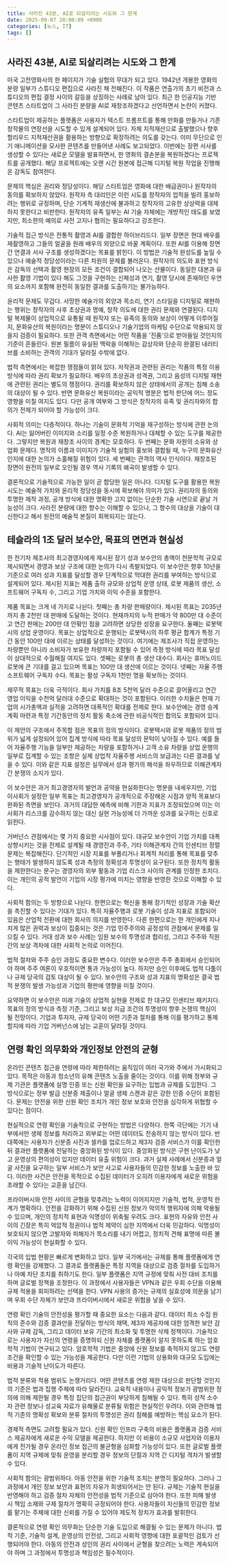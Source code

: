 ```yaml
---
title: 사라진 43분, AI로 되살리려는 시도와 그 한계
date: 2025-09-07 20:00:09 +0900
categories: [뉴스, IT]
tags: []
---
```


## 사라진 43분, AI로 되살리려는 시도와 그 한계

미국 고전영화사의 한 페이지가 기술 실험의 무대가 되고 있다. 1942년 개봉한 영화의 분량 일부가 스튜디오 편집으로 사라진 채 전해진다. 이 작품은 연출가의 초기 비전과 스튜디오의 편집 결정 사이의 갈등을 상징하는 사례로 남아 있다. 최근 한 인공지능 기반 콘텐츠 스타트업이 그 사라진 분량을 AI로 재창조하겠다고 선언하면서 논란이 커졌다.

스타트업이 제공하는 플랫폼은 사용자가 텍스트 프롬프트를 통해 만화를 만들거나 기존 창작물의 연장선을 시도할 수 있게 설계되어 있다. 자체 지적재산으로 출발했으나 향후 할리우드 지적재산권을 활용하는 방향으로 확장하려는 의도를 갖는다. 이미 무단으로 인기 애니메이션을 모사한 콘텐츠를 만들어낸 사례도 보고되었다. 이번에는 장편 서사를 생성할 수 있다는 새로운 모델을 발표하면서, 한 영화의 결손분을 복원하겠다는 프로젝트를 공개했다. 해당 프로젝트에는 오랜 시간 원본에 접근해 디지털 복원 작업을 진행해온 감독도 참여한다.

문제의 핵심은 권리와 정당성이다. 해당 스타트업은 영화에 대한 배급권이나 원작자의 동의를 확보하지 않았다. 원작자 측 대리인은 이런 시도를 창작자의 업적을 빌려 홍보하려는 행위로 규정하며, 단순 기계적 재생산에 불과하고 창작자의 고유한 상상력을 대체하지 못한다고 비판한다. 원작자의 유족 일부는 AI 기술 자체에는 개방적인 태도를 보였지만, 최소한의 예의로 사전 고지나 협의는 필요하다고 강조한다.

기술적 접근 방식은 전통적 촬영과 AI를 결합한 하이브리드다. 일부 장면은 현대 배우를 재촬영하고 그들의 얼굴을 원래 배우의 외양으로 바꿀 계획이다. 또한 AI를 이용해 장면 간 연결과 서사 구조를 생성하겠다는 목표를 밝힌다. 이 방법은 기술적 완성도를 높일 수 있으나 예술적 정당성이라는 다른 차원의 문제를 불러온다. 원작자의 의도와 표현 방식은 감독의 선택과 촬영 현장의 모든 조건이 결합되어 나오는 산물이다. 동일한 대본과 유사한 촬영 기법이 있다 해도 그것을 구현하는 신체성과 연기, 촬영 당시에 존재하던 우연의 요소까지 포함해 완전히 동일한 결과를 도출하기는 불가능하다.

윤리적 문제도 무겁다. 사망한 예술가의 외양과 목소리, 연기 스타일을 디지털로 재현하는 행위는 창작자의 사후 초상권과 명예, 창작 의도에 대한 권리 문제와 연결된다. 디지털 복제물이 상업적으로 유통될 때 원작자 또는 유족의 동의와 보상이 어떻게 이루어질지, 문화유산의 복원이라는 명분이 스튜디오나 기술기업의 마케팅 수단으로 악용되지 않을지 검증이 필요하다. 또한 관객 측면에서는 어떤 작품을 '진품'으로 받아들일 것인지의 기준이 흔들린다. 원본 필름이 유실된 맥락을 이해하는 감상자와 단순히 완결된 내러티브를 소비하는 관객의 기대가 달라질 수밖에 없다.

법적 측면에서는 복잡한 쟁점들이 얽혀 있다. 저작권과 관련된 권리는 작품의 특정 이용 방식에 따라 권리 확보가 필요하다. 배우의 초상권과 성격권, 그리고 음성의 디지털 재현에 관련된 권리는 별도의 쟁점이다. 권리를 확보하지 않은 상태에서의 공개는 침해 소송의 대상이 될 수 있다. 반면 문화유산 복원이라는 공익적 명분은 법적 판단에 어느 정도 영향을 미칠 여지도 있다. 다만 공개 여부와 그 방식은 창작자의 유족 및 권리자와의 합의가 전제가 되어야 할 가능성이 크다.

사회적 의미는 다층적이다. 하나는 기술이 문화적 기억을 재구성하는 방식에 관한 논의다. AI는 잃어버린 이미지와 소리를 일정 수준 복원하거나 대체할 수 있는 도구를 제공한다. 그렇지만 복원과 재창조 사이의 경계는 모호하다. 두 번째는 문화 자원의 소유와 상업화 문제다. 명작의 이름과 이미지가 기술적 실험의 홍보와 결합될 때, 누구의 문화유산인지에 대한 논의가 소홀해질 위험이 있다. 세 번째는 관객의 역사 인식이다. 재창조된 장면이 원전의 일부로 오인될 경우 역사 기록의 왜곡이 발생할 수 있다.

결론적으로 기술적으로 가능한 일이 곧 합당한 일은 아니다. 디지털 도구를 활용한 복원 시도는 예술적 가치와 윤리적 정당성을 동시에 확보해야 의미가 있다. 권리자의 동의와 투명한 제작 과정, 공개 방식에 대한 명확한 고지 없이는 단순한 기술 시연으로 끝날 가능성이 크다. 사라진 분량에 대한 향수는 이해할 수 있으나, 그 향수의 대상을 기술이 대신한다고 해서 원전의 예술적 본질이 회복되지는 않는다.

## 테슬라의 1조 달러 보수안, 목표의 면면과 현실성

한 전기차 제조사의 최고경영자에게 제시된 장기 성과 보수안의 총액이 천문학적 규모로 제시되면서 경영과 보상 구조에 대한 논의가 다시 촉발되었다. 이 보수안은 향후 10년을 기준으로 여러 성과 지표를 달성할 경우 단계적으로 막대한 권리를 부여하는 방식으로 설계되어 있다. 제시된 지표는 제품 출하 규모와 상업적 운영 상태, 로봇 제품의 생산, 소프트웨어 구독자 수, 그리고 기업 가치와 이익 수준을 포함한다.

제품 목표는 크게 네 가지로 나뉜다. 첫째는 총 차량 판매량이다. 제시된 목표는 2035년까지 총 2천만 대 판매에 도달하는 것이다. 현재까지의 누적 판매가 약 800만 대 수준이고 연간 판매는 200만 대 안팎인 점을 고려하면 상당한 성장을 요구한다. 둘째는 로봇택시의 상업 운영이다. 목표는 상업적으로 운행되는 로봇택시의 하루 평균 합계가 특정 기간 동안 100만 대에 이르는 상태를 달성하는 것이다. 여기에는 제조사가 직접 운영하는 차량뿐만 아니라 소비자가 보유한 차량까지 포함될 수 있어 측정 방식에 따라 목표 달성이 상대적으로 수월해질 여지도 있다. 셋째는 로봇의 총 생산 대수다. 회사는 휴머노이드 로봇에 큰 기대를 걸고 있으며 목표는 100만 대 생산에 이르는 것이다. 넷째는 자율 주행 소프트웨어 구독자 수다. 목표는 활성 구독자 1천만 명을 확보하는 것이다.

재무적 목표는 더욱 극적이다. 회사 가치를 8조 5천억 달러 수준으로 끌어올리고 연간 영업 이익을 수천억 달러대 수준으로 확대하는 것이 포함된다. 이러한 수치들은 현재 기업의 시가총액과 실적을 고려하면 대폭적인 확대를 전제로 한다. 보수안에는 경영 승계 계획 마련과 특정 기간동안의 정치 활동 축소에 관한 비공식적인 합의도 포함되어 있다.

이 제안의 구조에서 주목할 점은 목표의 정의 방식이다. 로봇택시와 로봇 제품의 정의 범위가 넓게 설정되어 있어 집계 방식에 따라 목표 달성의 문턱이 낮아질 수 있다. 예를 들어 자율주행 기능을 일부만 제공하는 차량을 포함하거나 고객 소유 차량을 상업 운행의 일부로 집계할 수 있는 조항은 실제 상업적 자율주행 서비스의 보급과는 다른 결과를 낳을 수 있다. 이와 같은 지표 설정은 실무에서 성과 평가의 해석을 좌우하므로 이해관계자 간 분쟁의 소지가 있다.

이 보수안은 과거 최고경영자의 발언과 공약을 현실화한다는 명분을 내세우지만, 기업 이사회가 설정한 일부 목표는 최고경영자가 공개적으로 주장해온 시점과 양적 목표보다 완화된 측면을 보인다. 과거의 대담한 예측에 비해 기한과 지표가 조정되었으며 이는 이사회가 리스크를 감수하지 않는 대신 실현 가능성에 더 가까운 성과를 요구하는 신호로 읽힌다.

거버넌스 관점에서는 몇 가지 중요한 시사점이 있다. 대규모 보수안이 기업 가치를 대폭 상향시키는 것을 전제로 설계될 때 경영진과 주주, 기타 이해관계자 간의 인센티브 정렬 문제는 복잡해진다. 단기적인 시장 지표를 부풀리거나 회계적 처리를 통해 목표를 맞추는 행태가 발생하지 않도록 성과 측정의 정확성과 투명성이 요구된다. 또한 정치적 활동을 제한한다는 문구는 경영자의 외부 활동과 기업 리스크 사이의 관계를 인정한 조치다. 이는 개인의 공적 발언이 기업의 시장 평가에 미치는 영향을 반영한 것으로 이해할 수 있다.

사회적 함의는 두 방향으로 나뉜다. 한편으로는 혁신을 통해 장기적인 성장과 기술 확산을 촉진할 수 있다는 기대가 있다. 특히 자율주행과 로봇 기술이 성과 지표로 포함되어 있음은 산업적 전환에 대한 회사의 의지를 반영한다. 다른 한편으로는 한 개인에게 지나치게 많은 권력과 보상이 집중되는 것은 기업 민주주의와 공정성의 관점에서 문제를 일으킬 수 있다. 거대 성과 보수 사례는 임원 보수의 투명성과 합리성, 그리고 주주와 직원 간의 보상 격차에 대한 사회적 논의로 이어진다.

법적 절차와 주주 승인 과정도 중요한 변수다. 이러한 보수안은 주주 총회에서 승인되어야 하며 주주 여론이 우호적이면 통과 가능성이 높다. 하지만 승인 이후에도 법적 다툼이나 규제 당국의 검토 대상이 될 수 있다. 보수안의 구조와 성과 지표의 명확성은 결국 법적 분쟁의 발생 가능성과 기업의 평판에 영향을 미칠 것이다.

요약하면 이 보수안은 미래 기술의 상업적 실현을 전제로 한 대규모 인센티브 패키지다. 목표의 정의 방식과 측정 기준, 그리고 보상 지급 조건의 투명성이 향후 논쟁의 핵심이 될 전망이다. 기업과 투자자, 규제 당국이 어떤 기준과 절차를 통해 이를 평가하고 통제할지에 따라 기업 거버넌스에 남는 교훈이 달라질 것이다.

## 연령 확인 의무화와 개인정보 안전의 균형

온라인 콘텐츠 접근을 연령에 따라 제한하려는 움직임이 여러 국가와 주에서 가시화되고 있다. 목적은 아동과 청소년의 유해 콘텐츠 노출을 줄이는 것이다. 이를 위해 정부와 규제 기관은 플랫폼에 실명 인증 또는 신원 확인을 요구하는 입법과 규제를 도입한다. 그 방식으로는 정부 발급 신분증 제출이나 얼굴 생체 스캔과 같은 강한 인증 수단이 포함된다. 문제는 안전을 위한 신원 확인 조치가 개인 정보 보호와 안전을 심각하게 위협할 수 있다는 점이다.

현실적으로 연령 확인을 기술적으로 구현하는 방법은 다양하다. 한쪽 극단에는 기기 내부에서만 생체 정보를 처리하고 외부로는 어떤 데이터도 전송하지 않는 방식이 있다. 반대쪽에는 사용자가 신분증 사진과 셀카를 업로드하고 제3자 검증 서비스가 이를 확인한 뒤 결과만 플랫폼에 전달하는 중앙화된 방식이 있다. 중앙화된 방식은 구현 난이도가 낮고 운영상의 편의성이 있지만 데이터 유출 위험이 크다. 과거 실제 사례에서 신분증과 얼굴 사진을 요구하는 일부 서비스가 보안 사고로 사용자들의 민감한 정보를 노출한 바 있다. 이러한 사건은 안전을 목적으로 수집된 데이터가 오히려 이용자에게 새로운 위험을 초래할 수 있다는 교훈을 남긴다.

프라이버시와 안전 사이의 균형을 맞추려는 노력이 이어지지만 기술적, 법적, 운영적 한계가 명확하다. 안전을 강화하기 위해 수집된 신원 정보가 악의적 행위자에 의해 악용될 수 있으며, 개인의 정치적 표현과 익명성이 위축될 우려도 크다. 표현의 자유와 안전 사이의 긴장은 특히 억압적 정권이나 법적 제약이 심한 지역에서 더욱 민감하다. 익명성이 보호되지 않으면 고발자와 피해자가 목소리를 내기 어렵고, 정치적 견해 표명에 따른 불이익 가능성이 현실화할 수 있다.

각국의 입법 현황은 빠르게 변화하고 있다. 일부 국가에서는 규제를 통해 플랫폼에게 연령 확인을 강제했다. 그 결과로 플랫폼들은 특정 지역을 대상으로 검증 절차를 도입하거나 아예 차단 조치를 취하기도 한다. 일부 플랫폼은 지역 규정에 맞춰 사전 대비 조치를 하며 글로벌 정책을 조정한다. 이 과정에서 사용자들은 VPN과 같은 우회 수단을 이용해 규제 적용을 회피하려는 선택을 한다. VPN 사용의 증가는 규제의 실효성에 의문을 남기며 우회 수단 자체가 보안과 프라이버시에서 새로운 위험을 낳을 수 있다.

연령 확인 기술의 안전성을 평가할 때 중요한 요소는 다음과 같다. 데이터 최소 수집 원칙의 준수와 검증 결과만을 전달하는 방식의 채택, 제3자 제공자에 대한 엄격한 보안 감사와 규제 감독, 그리고 데이터 보유 기간의 최소화 및 투명한 삭제 정책이다. 기술적으로는 사용자가 자신의 연령을 증명하되 신원 자체를 플랫폼이 알지 못하도록 하는 암호학적 기법이 연구되고 있다. 암호학적 기법은 중앙에 신원 정보를 축적하지 않고도 연령 조건을 확인할 수 있는 가능성을 제공한다. 다만 이런 기법의 상용화와 대규모 도입에는 비용과 기술적 난이도가 따른다.

법적 분류와 적용 범위도 논쟁거리다. 어떤 콘텐츠를 연령 제한 대상으로 판단할 것인지의 기준은 법과 집행 주체에 따라 달라진다. 교육적 내용이나 공익적 정보가 광범위한 정의에 의해 제한될 경우 특정 집단의 접근권이 부당하게 침해될 수 있다. 특히 성적 소수자 관련 정보나 성교육 자료가 유해물로 분류될 위험은 현실적인 우려다. 이와 관련해 법적 기준의 명확성 확보와 분류 절차의 투명성은 권리 침해를 예방하는 핵심 요소가 된다.

경제적 측면도 고려할 필요가 있다. 신원 확인 인프라 구축의 비용은 플랫폼과 검증 서비스 제공자에게 새로운 수익 모델을 제공한다. 하지만 이 비용이 소규모 사업자와 이용자에게 전가될 경우 온라인 정보 접근의 불균형을 심화할 가능성이 있다. 또한 글로벌 플랫폼이 지역 규제에 맞춰 운영을 분리할 경우 정보의 단절과 지역 간 디지털 격차가 발생할 수 있다.

사회적 함의는 광범위하다. 아동 안전을 위한 기술적 조치는 분명히 필요하다. 그러나 그 과정에서 개인 정보 보안과 표현의 자유가 희생되어서는 안 된다. 규제는 기술적 현실을 반영해야 하고 검증 절차 자체의 안전성을 법적 기준으로 삼아야 한다. 또한 피해 발생 시 책임 소재와 구제 절차가 명확히 규정되어야 한다. 사용자들이 자신들의 민감한 정보를 맡기는 주체에 대한 신뢰를 가질 수 있어야 제도적 장치가 효과를 발휘한다.

결론적으로 연령 확인 의무화는 단순한 기술 도입으로 해결될 수 있는 문제가 아니다. 법적 기준, 기술적 설계, 운영상의 안전성, 그리고 사회적 영향에 대한 포괄적인 검토가 선행되어야 한다. 아동의 안전과 성인의 권리 사이에서 균형을 찾으려는 노력은 계속되어야 하며 그 과정에서 투명성과 책임성은 필수적이다.
